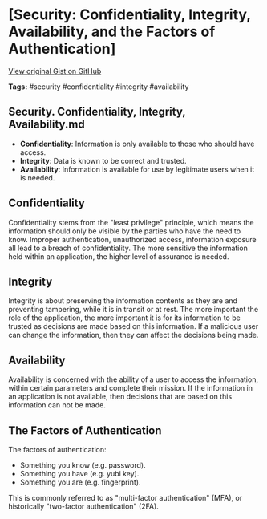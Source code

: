 # [Security: Confidentiality, Integrity, Availability, and the Factors of Authentication] 

[View original Gist on GitHub](https://gist.github.com/Integralist/2d59134acebbc909ec7eb56ff93310c3)

**Tags:** #security #confidentiality #integrity #availability

## Security. Confidentiality, Integrity, Availability.md

- **Confidentiality**: Information is only available to those who should have access.
- **Integrity**: Data is known to be correct and trusted.
- **Availability**: Information is available for use by legitimate users when it is needed.

## Confidentiality

Confidentiality stems from the "least privilege" principle, which means the information should only be visible by the parties who have the need to know. Improper authentication, unauthorized access, information exposure all lead to a breach of confidentiality. The more sensitive the information held within an application, the higher level of assurance is needed. 

## Integrity

Integrity is about preserving the information contents as they are and preventing tampering, while it is in transit or at rest. The more important the role of the application, the more important it is for its information to be trusted as decisions are made based on this information. If a malicious user can change the information, then they can affect the decisions being made. 

## Availability

Availability is concerned with the ability of a user to access the information, within certain parameters and complete their mission. If the information in an application is not available, then decisions that are based on this information can not be made.

## The Factors of Authentication

The factors of authentication: 

- Something you know (e.g. password).
- Something you have (e.g. yubi key).
- Something you are  (e.g. fingerprint).

This is commonly referred to as "multi-factor authentication" (MFA), or historically "two-factor authentication" (2FA).

